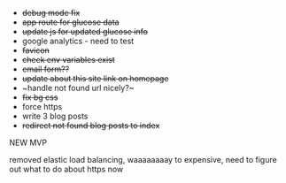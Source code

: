 - ~~debug mode fix~~
- ~~app route for glucose data~~
- ~~update js for updated glucose info~~
- google analytics - need to test
- ~~favicon~~
- ~~check env variables exist~~
- ~~email form??~~
- ~~update about this site link on homepage~~
- ~handle not found url nicely?~
- ~~fix bg css~~
- force https
- write 3 blog posts
- ~~redirect not found blog posts to index~~

NEW MVP

removed elastic load balancing, waaaaaaaay to expensive, need to figure out what to do about https now


